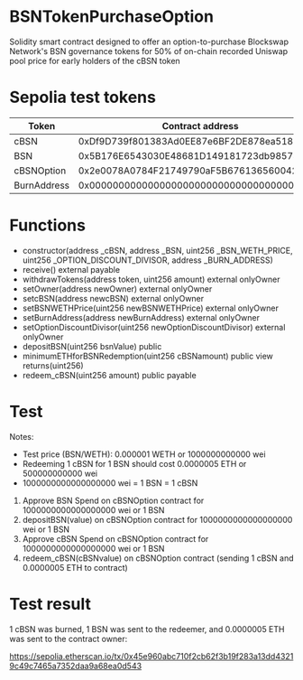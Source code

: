 # BSNTokenPurchaseOption
Solidity smart contract designed to offer an option-to-purchase Blockswap Network's BSN governance tokens for 50% of on-chain recorded Uniswap pool price for early holders of the cBSN token

# Sepolia test tokens

| Token       | Contract address                           |
|-------------|--------------------------------------------|
| cBSN        | 0xDf9D739f801383Ad0EE87e6BF2DE878ea5183b9c |
| BSN         | 0x5B176E6543030E48681D149181723db98574cfF6 |
| cBSNOption  | 0x2e0078A0784F21749790aF5B67613656004205BC |
| BurnAddress | 0x000000000000000000000000000000000000dEaD |

# Functions

- constructor(address _cBSN, address _BSN, uint256 _BSN_WETH_PRICE, uint256 _OPTION_DISCOUNT_DIVISOR, address _BURN_ADDRESS)
- receive() external payable
- withdrawTokens(address token, uint256 amount) external onlyOwner
- setOwner(address newOwner) external onlyOwner
- setcBSN(address newcBSN) external onlyOwner 
- setBSNWETHPrice(uint256 newBSNWETHPrice) external onlyOwner
- setBurnAddress(address newBurnAddress) external onlyOwner
- setOptionDiscountDivisor(uint256 newOptionDiscountDivisor) external onlyOwner
- depositBSN(uint256 bsnValue) public
- minimumETHforBSNRedemption(uint256 cBSNamount) public view returns(uint256)
- redeem_cBSN(uint256 amount) public payable

# Test

Notes:
- Test price (BSN/WETH): 0.000001 WETH or 1000000000000 wei
- Redeeming 1 cBSN for 1 BSN should cost 0.0000005 ETH or 500000000000 wei
- 1000000000000000000 wei = 1 BSN = 1 cBSN

1. Approve BSN Spend on cBSNOption contract for 1000000000000000000 wei or 1 BSN
2. depositBSN(value) on cBSNOption contract for 1000000000000000000 wei or 1 BSN
3. Approve cBSN Spend on cBSNOption contract for 1000000000000000000 wei or 1 BSN
4. redeem_cBSN(cBSNvalue) on cBSNOption contract (sending 1 cBSN and 0.0000005 ETH to contract)

# Test result

1 cBSN was burned, 1 BSN was sent to the redeemer, and 0.0000005 ETH was sent to the contract owner:

https://sepolia.etherscan.io/tx/0x45e960abc710f2cb62f3b19f283a13dd43219c49c7465a7352daa9a68ea0d543

